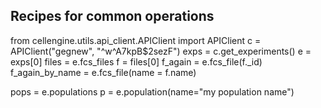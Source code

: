 ## Recipes for common operations



from cellengine.utils.api_client.APIClient import APIClient
c = APIClient("gegnew", "^w^A7kpB$2sezF")
exps = c.get_experiments()
e = exps[0]
files = e.fcs_files
f = files[0]
f_again = e.fcs_file(f._id)
f_again_by_name = e.fcs_file(name = f.name)

pops = e.populations
p = e.population(name="my population name")


